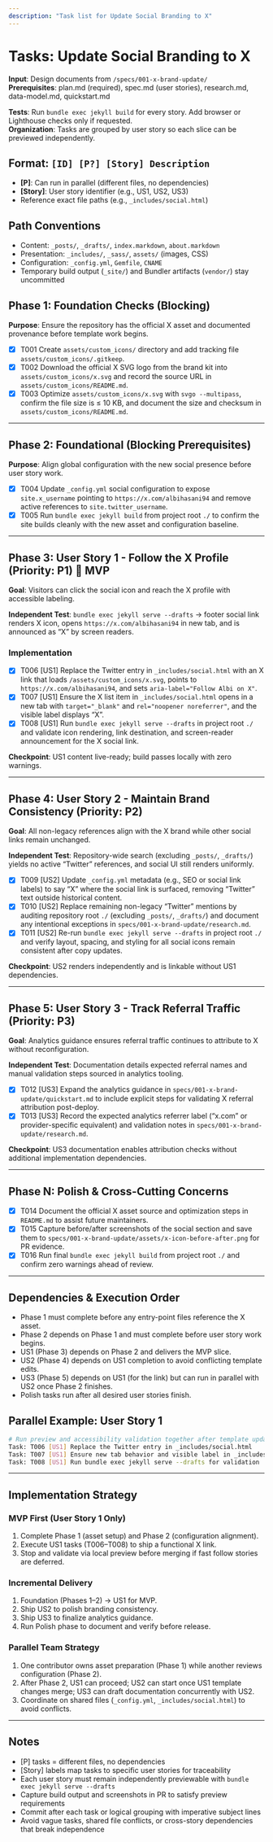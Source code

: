 ```yaml
---
description: "Task list for Update Social Branding to X"
---
```


# Tasks: Update Social Branding to X

**Input**: Design documents from `/specs/001-x-brand-update/`  
**Prerequisites**: plan.md (required), spec.md (user stories), research.md, data-model.md, quickstart.md

**Tests**: Run `bundle exec jekyll build` for every story. Add browser or Lighthouse checks only if requested.  
**Organization**: Tasks are grouped by user story so each slice can be previewed independently.

## Format: `[ID] [P?] [Story] Description`
- **[P]**: Can run in parallel (different files, no dependencies)
- **[Story]**: User story identifier (e.g., US1, US2, US3)
- Reference exact file paths (e.g., `_includes/social.html`)

## Path Conventions
- Content: `_posts/`, `_drafts/`, `index.markdown`, `about.markdown`
- Presentation: `_includes/`, `_sass/`, `assets/` (images, CSS)
- Configuration: `_config.yml`, `Gemfile`, `CNAME`
- Temporary build output (`_site/`) and Bundler artifacts (`vendor/`) stay uncommitted

<!--
  ============================================================================
  IMPORTANT: Replace the sample tasks below with real tasks derived from:
  - User stories and requirements in spec.md
  - Principles in the constitution (build verification, Markdown discipline, template sync)
  - Navigation, SEO, and asset considerations documented in plan.md

  Tasks MUST stay grouped by user story so each story ships independently and
  can be previewed via `bundle exec jekyll serve --drafts`.
  ============================================================================
-->

## Phase 1: Foundation Checks (Blocking)

**Purpose**: Ensure the repository has the official X asset and documented provenance before template work begins.

- [X] T001 Create `assets/custom_icons/` directory and add tracking file `assets/custom_icons/.gitkeep`.
- [X] T002 Download the official X SVG logo from the brand kit into `assets/custom_icons/x.svg` and record the source URL in `assets/custom_icons/README.md`.
- [X] T003 Optimize `assets/custom_icons/x.svg` with `svgo --multipass`, confirm the file size is ≤ 10 KB, and document the size and checksum in `assets/custom_icons/README.md`.

---

## Phase 2: Foundational (Blocking Prerequisites)

**Purpose**: Align global configuration with the new social presence before user story work.

- [X] T004 Update `_config.yml` social configuration to expose `site.x_username` pointing to `https://x.com/albihasani94` and remove active references to `site.twitter_username`.
- [X] T005 Run `bundle exec jekyll build` from project root `./` to confirm the site builds cleanly with the new asset and configuration baseline.

---

## Phase 3: User Story 1 - Follow the X Profile (Priority: P1) 🎯 MVP

**Goal**: Visitors can click the social icon and reach the X profile with accessible labeling.

**Independent Test**: `bundle exec jekyll serve --drafts` → footer social link renders X icon, opens `https://x.com/albihasani94` in new tab, and is announced as “X” by screen readers.

### Implementation

- [X] T006 [US1] Replace the Twitter entry in `_includes/social.html` with an X link that loads `/assets/custom_icons/x.svg`, points to `https://x.com/albihasani94`, and sets `aria-label="Follow Albi on X"`.
- [X] T007 [US1] Ensure the X list item in `_includes/social.html` opens in a new tab with `target="_blank"` and `rel="noopener noreferrer"`, and the visible label displays “X”.
- [X] T008 [US1] Run `bundle exec jekyll serve --drafts` in project root `./` and validate icon rendering, link destination, and screen-reader announcement for the X social link.

**Checkpoint**: US1 content live-ready; build passes locally with zero warnings.

---

## Phase 4: User Story 2 - Maintain Brand Consistency (Priority: P2)

**Goal**: All non-legacy references align with the X brand while other social links remain unchanged.

**Independent Test**: Repository-wide search (excluding `_posts/`, `_drafts/`) yields no active “Twitter” references, and social UI still renders uniformly.

- [X] T009 [US2] Update `_config.yml` metadata (e.g., SEO or social link labels) to say “X” where the social link is surfaced, removing “Twitter” text outside historical content.
- [X] T010 [US2] Replace remaining non-legacy “Twitter” mentions by auditing repository root `./` (excluding `_posts/`, `_drafts/`) and document any intentional exceptions in `specs/001-x-brand-update/research.md`.
- [X] T011 [US2] Re-run `bundle exec jekyll serve --drafts` in project root `./` and verify layout, spacing, and styling for all social icons remain consistent after copy updates.

**Checkpoint**: US2 renders independently and is linkable without US1 dependencies.

---

## Phase 5: User Story 3 - Track Referral Traffic (Priority: P3)

**Goal**: Analytics guidance ensures referral traffic continues to attribute to X without reconfiguration.

**Independent Test**: Documentation details expected referral names and manual validation steps sourced in analytics tooling.

- [X] T012 [US3] Expand the analytics guidance in `specs/001-x-brand-update/quickstart.md` to include explicit steps for validating X referral attribution post-deploy.
- [X] T013 [US3] Record the expected analytics referrer label (“x.com” or provider-specific equivalent) and validation notes in `specs/001-x-brand-update/research.md`.

**Checkpoint**: US3 documentation enables attribution checks without additional implementation dependencies.

---

## Phase N: Polish & Cross-Cutting Concerns

- [X] T014 Document the official X asset source and optimization steps in `README.md` to assist future maintainers.
- [X] T015 Capture before/after screenshots of the social section and save them to `specs/001-x-brand-update/assets/x-icon-before-after.png` for PR evidence.
- [X] T016 Run final `bundle exec jekyll build` from project root `./` and confirm zero warnings ahead of review.

---

## Dependencies & Execution Order

- Phase 1 must complete before any entry-point files reference the X asset.
- Phase 2 depends on Phase 1 and must complete before user story work begins.
- US1 (Phase 3) depends on Phase 2 and delivers the MVP slice.
- US2 (Phase 4) depends on US1 completion to avoid conflicting template edits.
- US3 (Phase 5) depends on US1 (for the link) but can run in parallel with US2 once Phase 2 finishes.
- Polish tasks run after all desired user stories finish.

## Parallel Example: User Story 1

```bash
# Run preview and accessibility validation together after template updates
Task: T006 [US1] Replace the Twitter entry in _includes/social.html
Task: T007 [US1] Ensure new tab behavior and visible label in _includes/social.html
Task: T008 [US1] Run bundle exec jekyll serve --drafts for validation
```

---

## Implementation Strategy

### MVP First (User Story 1 Only)

1. Complete Phase 1 (asset setup) and Phase 2 (configuration alignment).
2. Execute US1 tasks (T006–T008) to ship a functional X link.
3. Stop and validate via local preview before merging if fast follow stories are deferred.

### Incremental Delivery

1. Foundation (Phases 1–2) → US1 for MVP.
2. Ship US2 to polish branding consistency.
3. Ship US3 to finalize analytics guidance.
4. Run Polish phase to document and verify before release.

### Parallel Team Strategy

1. One contributor owns asset preparation (Phase 1) while another reviews configuration (Phase 2).
2. After Phase 2, US1 can proceed; US2 can start once US1 template changes merge; US3 can draft documentation concurrently with US2.
3. Coordinate on shared files (`_config.yml`, `_includes/social.html`) to avoid conflicts.

---

## Notes

- [P] tasks = different files, no dependencies
- [Story] labels map tasks to specific user stories for traceability
- Each user story must remain independently previewable with `bundle exec jekyll serve --drafts`
- Capture build output and screenshots in PR to satisfy preview requirements
- Commit after each task or logical grouping with imperative subject lines
- Avoid vague tasks, shared file conflicts, or cross-story dependencies that break independence
